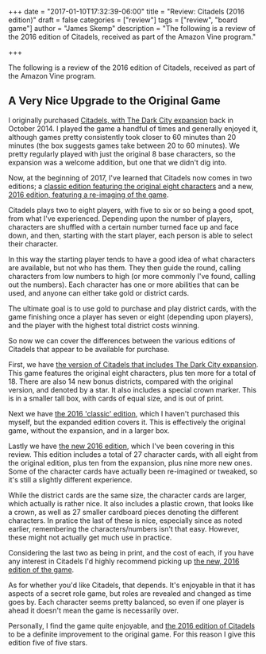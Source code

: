 +++
date = "2017-01-10T17:32:39-06:00"
title = "Review: Citadels (2016 edition)"
draft = false
categories = ["review"]
tags = ["review", "board game"]
author = "James Skemp"
description = "The following is a review of the 2016 edition of Citadels, received as part of the Amazon Vine program."

+++

The following is a review of the 2016 edition of Citadels, received as part of the Amazon Vine program.

## A Very Nice Upgrade to the Original Game

I originally purchased [Citadels, with The Dark City expansion][original] back in October 2014. I played the game a handful of times and generally enjoyed it, although games pretty consistently took closer to 60 minutes than 20 minutes (the box suggests games take between 20 to 60 minutes). We pretty regularly played with just the original 8 base characters, so the expansion was a welcome addition, but one that we didn't dig into.

Now, at the beginning of 2017, I've learned that Citadels now comes in two editions; a [classic edition featuring the original eight characters][classic] and a new, [2016 edition, featuring a re-imaging of the game][review].

Citadels plays two to eight players, with five to six or so being a good spot, from what I've experienced. Depending upon the number of players, characters are shuffled with a certain number turned face up and face down, and then, starting with the start player, each person is able to select their character.

In this way the starting player tends to have a good idea of what characters are available, but not who has them. They then guide the round, calling characters from low numbers to high (or more commonly I've found, calling out the numbers). Each character has one or more abilities that can be used, and anyone can either take gold or district cards.

The ultimate goal is to use gold to purchase and play district cards, with the game finishing once a player has seven or eight (depending upon players), and the player with the highest total district costs winning.

So now we can cover the differences between the various editions of Citadels that appear to be available for purchase.

First, we have [the version of Citadels that includes The Dark City expansion][original]. This game features the original eight characters, plus ten more for a total of 18. There are also 14 new bonus districts, compared with the original version, and denoted by a star. It also includes a special crown marker. This is in a smaller tall box, with cards of equal size, and is out of print.

Next we have [the 2016 'classic' edition][classic], which I haven't purchased this myself, but the expanded edition covers it. This is effectively the original game, without the expansion, and in a larger box.

Lastly we have [the new 2016 edition][review], which I've been covering in this review. This edition includes a total of 27 character cards, with all eight from the original edition, plus ten from the expansion, plus nine more new ones. Some of the character cards have actually been re-imagined or tweaked, so it's still a slightly different experience.

While the district cards are the same size, the character cards are larger, which actually is rather nice. It also includes a plastic crown, that looks like a crown, as well as 27 smaller cardboard pieces denoting the different characters. In pratice the last of these is nice, especially since as noted earlier, remembering the characters/numbers isn't that easy. However, these might not actually get much use in practice.

Considering the last two as being in print, and the cost of each, if you have any interest in Citadels I'd highly recommend picking up [the new, 2016 edition of the game][review].

As for whether you'd like Citadels, that depends. It's enjoyable in that it has aspects of a secret role game, but roles are revealed and changed as time goes by. Each character seems pretty balanced, so even if one player is ahead it doesn't mean the game is necessarily over.

Personally, I find the game quite enjoyable, and [the 2016 edition of Citadels][review] to be a definite improvement to the original game. For this reason I give this edition five of five stars.

[review]: http://amzn.to/2iCXTQJ
[original]: http://amzn.to/2idCYmk
[classic]: http://amzn.to/2iCUSju